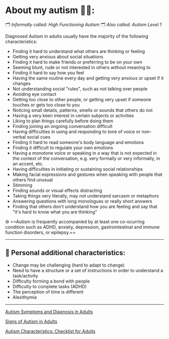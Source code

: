 # About my autism ✍🏽:

🗂️ *Informally called: High Functioning Autism*
🗂️ *Also called: Autism Level 1*

Diagnosed Autism in adults usually have the majority of the following characteristics:

- Finding it hard to understand what others are thinking or feeling
- Getting very anxious about social situations
- Finding it hard to make friends or preferring to be on your own
- Seeming blunt, rude or not interested in others without meaning to
- Finding it hard to say how you feel
- Having the same routine every day and getting very anxious or upset if it changes
- Not understanding social "rules", such as not talking over people
- Avoiding eye contact
- Getting too close to other people, or getting very upset if someone touches or gets too close to you
- Noticing small details, patterns, smells or sounds that others do not
- Having a very keen interest in certain subjects or activities
- Liking to plan things carefully before doing them
- Finding joining an ongoing conversation difficult
- Having difficulties in using and responding to tone of voice or non-verbal social cues
- Finding it hard to read someone's body language and emotions
- Finding it difficult to regulate your own emotions
- Having a monotone voice or speaking in a way that is not expected in the context of the conversation, e.g. very formally or very informally, in an accent, etc.
- Having difficulties in initiating or sustaining social relationships
- Making facial expressions and gestures when speaking with people that others find unusual
- Stimming
- Finding sounds or visual effects distracting
- Taking things very literally, may not understand sarcasm or metaphors
- Answering questions with long monologues or really short answers
- Finding that others don't understand how you are feeling and say that "it's hard to know what you are thinking"

⚙️ ==Autism is frequently accompanied by at least one co-ocurring condition such as ADHD, anxiety, depression, gastrointestinal and immune function disorders, or epilepsy.==

---

## 🔎 Personal additional characteristics:

- Change may be challenging (hard to adapt to change)
- Need to have a structure or a set of instructions in order to understand a task/activity
- Difficulty forming a bond with people
- Difficulty to complete tasks (ADHD)
- The perception of time is different
- Alexithymia

---
[Autism Symptoms and Diagnosis in Adults](https://autism.org/autism-symptoms-and-diagnosis-in-adults/?fbclid=IwY2xjawFLB0pleHRuA2FlbQIxMAABHY7qWu-OStNr7vqnKh_WgR-LdqFZaaf9CqcB5TrGB8u9BdnXZeCtAIdvpw_aem_1kcfJ2zwPITO0ybQuuXSCw)

[Signs of Autism in Adults](https://www.nhs.uk/conditions/autism/signs/adults/?fbclid=IwY2xjawFLB4dleHRuA2FlbQIxMAABHfX-Z0PjhmoLs67BfEw4mLgflCQN3buWZa7j-8JJBrdPFe6shdRhwqrioA_aem_JXzJoYDNQUjyLBGRE15_ww)

[Autism Characteristics: Checklist for Adults](https://thespectrum.org.au/autism-diagnosis/checklist-adults/?fbclid=IwY2xjawFLB6hleHRuA2FlbQIxMAABHWTth1lC2m_DVTDkpKV42768SZvhcQaYX79Mo8ex1Zk3RvE2rVzxA1uJgA_aem_zv8A_x05OhQVo-qFLVsIdQ)
